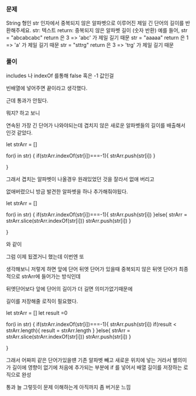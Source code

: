 ### 문제

String 형인 str 인자에서 중복되지 않은 알파벳으로 이루어진 제일 긴 단어의 길이를 반환해주세요.
str: 텍스트 return: 중복되지 않은 알파벳 길이 (숫자 반환)
예를 들어, str = "abcabcabc" return 은 3 => 'abc' 가 제일 길기 때문
str = "aaaaa" return 은 1 => 'a' 가 제일 길기 때문
str = "sttrg" return 은 3 => 'trg' 가 제일 길기 때문

### 풀이

includes 나 indexOf 를통해 false 혹은 -1 값인걸

빈배열에 넣어주면 끝이라고 생각했다.

근데 통과가 안됬다.

뭐지? 하고 보니

연속된 가장 긴 단어가 나와야되는데 겹치지 않은 새로운 알파벳들의 길이를 배출해서 인것 같았다.

let strArr = []

for(i in str)
{
if(strArr.indexOf(str[i])===-1){
strArr.push(str[i])
}

}

그래서 겹치는 알파벳이 나올경우 원래있었던 것을 잘라서 없애 버리고

없애버렸으니 방금 발견한 알파벳을 하나 추가해줘야됬다.

let strArr = []

for(i in str)
{
if(strArr.indexOf(str[i])===-1){
strArr.push(str[i])
}else{
strArr = strArr.slice(strArr.indexOf(str[i]))
strArr.push(str[i])
}

}

와 같이

그럼 이제 됬겠거니 했는데 이번엔 또

생각해보니 저렇게 하면 앞에 단어 뒤엣 단어가 있을때 중복되지 않은 뒤엣 단어가 최종적으로 strArr에 들어가는 방식인데

뒤엣단어보다 앞에 단어의 길이가 더 길면 의미가없기때문에

길이를 저장해줄 로직이 필요했다.

let strArr = []
let result =0

for(i in str)
{
if(strArr.indexOf(str[i])===-1){
strArr.push(str[i])
if(result < strArr.length){
result = strArr.length
}
}else{
strArr = strArr.slice(strArr.indexOf(str[i]))
strArr.push(str[i])
}

}

그래서 어짜피 같은 단어가있을떈 기존 알파벳 빼고 새로운 위치에 넣는 거라서 별의미가 길이에 영향이 없기에 처음에 추가되는 부분에 if 를 넣어서 배열 길이를 저장하는 로직으로 완성

통과 늘 그렇듯이 문제 이해하는게 아직까지 좀 버거운 느낌
